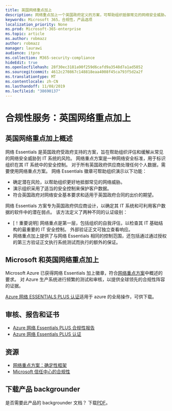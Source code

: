 ```yaml
---
title: 英国网络重点加上
description: 网络重点加上一个英国政府定义的方案，可帮助组织抵御常见的网络安全威胁。
keywords: Microsoft 365，合规性，产品选项
localization_priority: None
ms.prod: Microsoft-365-enterprise
ms.topic: article
ms.author: robmazz
author: robmazz
manager: laurawi
audience: itpro
ms.collection: M365-security-compliance
hideEdit: true
ms.openlocfilehash: 28f30ec3181a90f259d6cafd9a3548d7a1ad5852
ms.sourcegitcommit: 4612c270867c148818eaa4008f45ca793f5d2a2f
ms.translationtype: MT
ms.contentlocale: zh-CN
ms.lasthandoff: 11/08/2019
ms.locfileid: "38690137"
---
```

# <a name="compliance-offering-united-kingdom-cyber-essentials-plus"></a>合规性服务：英国网络重点加上

## <a name="uk-cyber-essentials-plus-overview"></a>英国网络重点加上概述

网络 Essentials 是英国政府受政府支持的方案，旨在帮助组织评估和缓解从常见的网络安全威胁到 IT 系统的风险。 网络重点方案是一种网络安全标准，用于标识组织在其 IT 系统中的安全控制。 对于所有英国政府供应商处理任何个人数据，需要使用网络重点方案。 网络 Essentials 徽章可帮助组织演示以下功能：

- 确定潜在风险，以帮助组织更好地抵御常见的网络威胁。
- 演示组织采用了适当的安全控制来保护客户数据。
- 符合英国政府对网络安全基本要求和适用于英国政府合同的出价的期望。

网络 Essentials 方案专为英国政府供应商设计，以确定其 IT 系统和可利用客户数据的软件中的潜在弱点。 该方法定义了两种不同的认证级别：

- [！重要说明] 网络重点是第一层，包括组织的自我评估，以检查其 IT 基础结构的最重要的 IT 安全控制。 外部验证正文可独立查看响应。
- 网络重点加上提供了与网络 Essentials 相同的控制范围，还包括通过通过授权的第三方验证正文执行系统测试而执行的额外的保证。

## <a name="microsoft-and-uk-cyber-essentials-plus"></a>Microsoft 和英国网络重点加上

Microsoft Azure 已获得网络 Essentials 加上徽章，符合[网络重点方案](https://go.microsoft.com/fwlink/p/?linkid=2099398)中概述的要求。 对 Azure 生产系统进行频繁的测试和审核，以提供全球领先的合规性阵容的证据。

[Azure 网络 ESSENTIALS PLUS 认证](https://aka.ms/AzureCyberEPlusCert)适用于 azure 的全局操作，可供下载。

## <a name="audits-reports-and-certificates"></a>审核、报告和证书

- [Azure 网络 Essentials PLUS 合规性报告](https://aka.ms/AzureCyberEPlusReport)
- [Azure 网络 Essentials PLUS 认证](https://aka.ms/AzureCyberEPlusCert)

## <a name="resources"></a>资源

- [网络重点方案：确定性框架](https://www.cyberaware.gov.uk/cyberessentials/files/assurance-framework.pdf)
- [Microsoft 信任中心的合规性](https://www.microsoft.com/trust-center/compliance/compliance-overview)

## <a name="download-the-offering-backgrounder"></a>下载产品 backgrounder

是否需要此产品的 backgrounder 文档？ 下载[PDF](https://download.microsoft.com/download/6/B/5/6B54EF7B-8BC2-4C88-8ABD-A20B986AF9C7/CyberEssentialsPlusUK-Compliance.pdf)。

